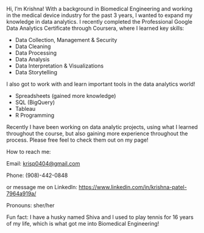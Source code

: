  Hi, I’m Krishna!
 With a background in Biomedical Engineering and working in the medical device industry for the past 3 years, I wanted to expand my knowledge in data analytics.
 I recently completed the Professional Google Data Analytics Certificate through Coursera, where I learned key skills:
   - Data Collection, Management & Security
   - Data Cleaning
   - Data Processing
   - Data Analysis
   - Data Interpretation & Visualizations
   - Data Storytelling
 
  I also got to work with and learn important tools in the data analytics world!
   - Spreadsheets (gained more knowledge)
   - SQL (BigQuery)
   - Tableau
   - R Programming 
 
 Recently I have been working on data analytic projects, using what I learned throughout the course, but also gaining more experience throughout the process.
 Please free feel to check them out on my page! 

How to reach me:
 
  Email: krisp0404@gmail.com
 
  Phone: (908)-442-0848
  
  or message me on LinkedIn: https://www.linkedin.com/in/krishna-patel-7964a919a/

Pronouns: sher/her

Fun fact: I have a husky named Shiva and I used to play tennis for 16 years of my life, which is what got me into Biomedical Engineering!
